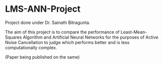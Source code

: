 # LMS-ANN-Project
Project done under Dr. Sainath Bitragunta.

The aim of this project is to compare the performance of Least-Mean-Squares Algorithm and Artificial Neural Networks for the purposes of Active Noise Cancellation to judge which performs better and is less computationally complex.

(Paper being published on the same)
